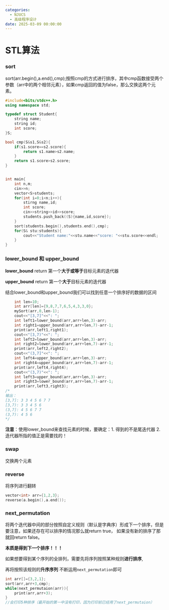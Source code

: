```yaml
---
categories:
  - NJUCS
  - 高级程序设计
date: 2025-03-09 00:00:00
---
```


# STL算法

### sort

sort(arr.begin(),a.end(),cmp);按照cmp的方式进行排序，其中cmp函数接受两个参数（arr中的两个相邻元素），如果cmp返回的值为false，那么交换这两个元素。

```cpp
#include<bits/stdc++.h>
using namespace std;

typedef struct Student{
    string name;
    string id;
    int score;
}S;

bool cmp(S&s1,S&s2){
    if(s1.score==s2.score){
        return s1.name>s2.name;
    }
    return s1.score>s2.score;
}


int main{
    int n,m;
    cin>>n;
    vector<S>students;
    for(int i=0;i<n;i++){
        stirng name,id;
        int score;
        cin>>string>>id>>score;
        students.push_back((S){name,id,score});
    }
    sort(students.begin(),students.end(),cmp);
    for(S& stu:students){
        cout<<"Student name:"<<stu.name<<"score: "<<stu.score<<endl;
    }
}
```

### lower_bound 和 upper_bound

**lower_bound** return 第一个**大于或等于**目标元素的迭代器

**upper_bound** return 第一个**大于**目标元素的迭代器

结合lower_bound和upper_bound我们可以找到任意一个排序好的数据的区间

```cpp
    int len=10;
    int arr[len]={9,8,7,7,6,5,4,3,3,0};
    mySort(arr,0,len-1);
    cout<<"[3,7]"<<": ";
    int left1=lower_bound(arr,arr+len,3)-arr;
    int right1=upper_bound(arr,arr+len,7)-arr-1;
    print(arr,left1,right1);
    cout<<"[3,7)"<<": ";
    int left2=lower_bound(arr,arr+len,3)-arr;
    int right2=lower_bound(arr,arr+len,7)-arr-1;
    print(arr,left2,right2);
    cout<<"(3,7]"<<": ";
    int left4=upper_bound(arr,arr+len,3)-arr;
    int right4=upper_bound(arr,arr+len,7)-arr-1;
    print(arr,left4,right4);
    cout<<"(3,7)"<<": ";
    int left3=upper_bound(arr,arr+len,3)-arr;
    int right3=lower_bound(arr,arr+len,7)-arr-1;
    print(arr,left3,right3);
/*
输出：
[3,7]: 3 3 4 5 6 7 7 
[3,7): 3 3 4 5 6
(3,7]: 4 5 6 7 7
(3,7): 4 5 6
*/

```

**注意**：使用lower_bound来查找元素的时候，要确定：1. 得到的不是尾迭代器 2. 迭代器所指的值正是需要找的！

### swap

交换两个元素

### reverse

将序列进行翻转

```cpp
vector<int> arr={1,2,3};
reverse(a.begin(),a.end());
```

### next_permutation

将两个迭代器中间的部分按照自定义规则（默认是字典序）形成下一个排序，但是要注意，如果还存在可以排序的情况那么就return true， 如果没有新的排序了那就回return false。

**本质是得到下一个排序！！！**

如果想要得到某个序列的全排列，需要先将序列按照某种规则**进行排序**,

再将按照该规则的**升序序列** 不断运用`next_permutation`即可

```cpp
int arr[]={3,2,1};
sort(arr,arr+3,cmp);
while(next_permutaion(arr)){
    print(arr,arr+3);
}
//会打印5种排序（最开始的第一中没有打印，因为打印前已经用了next_permutaion）
```

